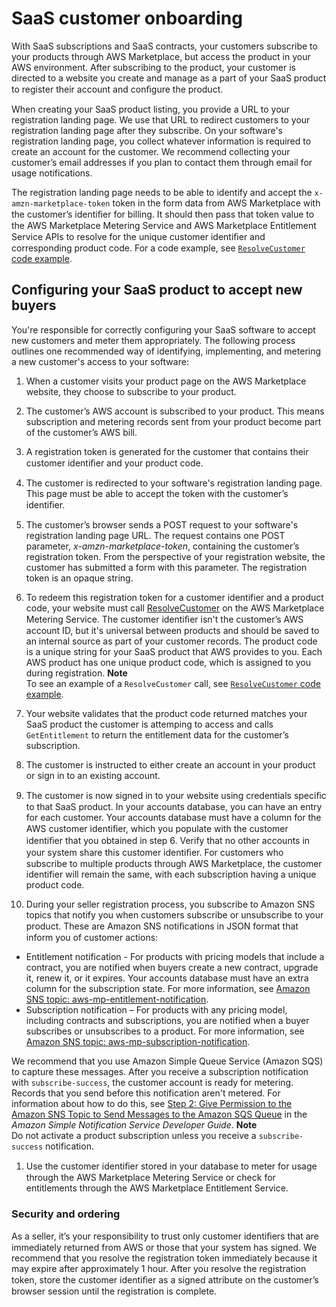 # SaaS customer onboarding<a name="saas-product-customer-setup"></a>

 With SaaS subscriptions and SaaS contracts, your customers subscribe to your products through AWS Marketplace, but access the product in your AWS environment\. After subscribing to the product, your customer is directed to a website you create and manage as a part of your SaaS product to register their account and conﬁgure the product\. 

When creating your SaaS product listing, you provide a URL to your registration landing page\. We use that URL to redirect customers to your registration landing page after they subscribe\. On your software's registration landing page, you collect whatever information is required to create an account for the customer\. We recommend collecting your customer’s email addresses if you plan to contact them through email for usage notifications\.

The registration landing page needs to be able to identify and accept the `x-amzn-marketplace-token` token in the form data from AWS Marketplace with the customer’s identiﬁer for billing\. It should then pass that token value to the AWS Marketplace Metering Service and AWS Marketplace Entitlement Service APIs to resolve for the unique customer identiﬁer and corresponding product code\. For a code example, see [`ResolveCustomer` code example](saas-code-examples.md#saas-resolvecustomer-example)\.

## Configuring your SaaS product to accept new buyers<a name="configuring-your-saas-application-to-accept-new-customers"></a>

You're responsible for correctly configuring your SaaS software to accept new customers and meter them appropriately\. The following process outlines one recommended way of identifying, implementing, and metering a new customer's access to your software: 

1. When a customer visits your product page on the AWS Marketplace website, they choose to subscribe to your product\. 

1. The customer’s AWS account is subscribed to your product\. This means subscription and metering records sent from your product become part of the customer’s AWS bill\. 

1. A registration token is generated for the customer that contains their customer identiﬁer and your product code\.

1. The customer is redirected to your software's registration landing page\. This page must be able to accept the token with the customer’s identiﬁer\. 

1. The customer’s browser sends a POST request to your software's registration landing page URL\. The request contains one POST parameter, *x\-amzn\-marketplace\-token*, containing the customer’s registration token\. From the perspective of your registration website, the customer has submitted a form with this parameter\. The registration token is an opaque string\. 

1. To redeem this registration token for a customer identifier and a product code, your website must call [ResolveCustomer](https://docs.aws.amazon.com/marketplacemetering/latest/APIReference/API_ResolveCustomer.html) on the AWS Marketplace Metering Service\. The customer identiﬁer isn't the customer’s AWS account ID, but it's universal between products and should be saved to an internal source as part of your customer records\. The product code is a unique string for your SaaS product that AWS provides to you\. Each AWS product has one unique product code, which is assigned to you during registration\.
**Note**  
To see an example of a `ResolveCustomer` call, see [`ResolveCustomer` code example](saas-code-examples.md#saas-resolvecustomer-example)\.

1. Your website validates that the product code returned matches your SaaS product the customer is attemping to access and calls `GetEntitlement` to return the entitlement data for the customer’s subscription\.

1.  The customer is instructed to either create an account in your product or sign in to an existing account\. 

1.  The customer is now signed in to your website using credentials speciﬁc to that SaaS product\. In your accounts database, you can have an entry for each customer\. Your accounts database must have a column for the AWS customer identiﬁer, which you populate with the customer identiﬁer that you obtained in step 6\. Verify that no other accounts in your system share this customer identiﬁer\. For customers who subscribe to multiple products through AWS Marketplace, the customer identifier will remain the same, with each subscription having a unique product code\. 

1.  During your seller registration process, you subscribe to Amazon SNS topics that notify you when customers subscribe or unsubscribe to your product\. These are Amazon SNS notiﬁcations in JSON format that inform you of customer actions:
   + Entitlement notification \- For products with pricing models that include a contract, you are notified when buyers create a new contract, upgrade it, renew it, or it expires\. Your accounts database must have an extra column for the subscription state\. For more information, see [Amazon SNS topic: aws\-mp\-entitlement\-notification](saas-notification.md#saas-sns-message-body)\.
   + Subscription notification – For products with any pricing model, including contracts and subscriptions, you are notified when a buyer subscribes or unsubscribes to a product\. For more information, see [Amazon SNS topic: aws\-mp\-subscription\-notification](saas-notification.md#saas-sns-subscription-message-body)\.

   We recommend that you use Amazon Simple Queue Service \(Amazon SQS\) to capture these messages\. After you receive a subscription notification with `subscribe-success`, the customer account is ready for metering\. Records that you send before this notification aren't metered\. For information about how to do this, see [Step 2: Give Permission to the Amazon SNS Topic to Send Messages to the Amazon SQS Queue](https://docs.aws.amazon.com/sns/latest/dg/subscribe-sqs-queue-to-sns-topic.html#SendMessageToSQS.sqs.permissions) in the *Amazon Simple Notification Service Developer Guide*\.
**Note**  
Do not activate a product subscription unless you receive a `subscribe-success` notification\.

1.  Use the customer identiﬁer stored in your database to meter for usage through the AWS Marketplace Metering Service or check for entitlements through the AWS Marketplace Entitlement Service\. 

### Security and ordering<a name="security-and-ordering"></a>

 As a seller, it’s your responsibility to trust only customer identiﬁers that are immediately returned from AWS or those that your system has signed\. We recommend that you resolve the registration token immediately because it may expire after approximately 1 hour\. After you resolve the registration token, store the customer identiﬁer as a signed attribute on the customer’s browser session until the registration is complete\. 